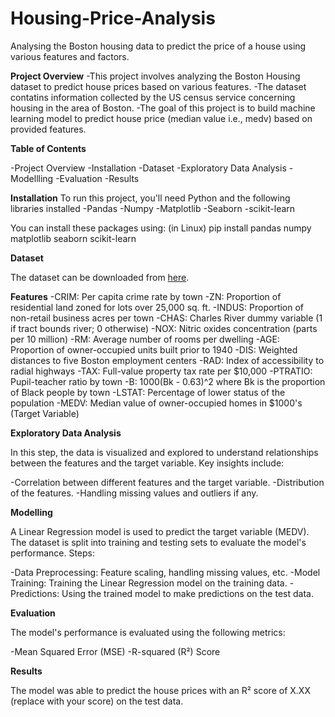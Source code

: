 # Housing-Price-Analysis
Analysing the Boston housing data to predict the price of a house using various features and factors.

**Project Overview**
-This project involves analyzing the Boston Housing dataset to predict house prices based on various features.
-The dataset contatins information collected by the US census service concerning housing in the area of Boston.
-The goal of this project is to build machine learning model to predict house price (median value i.e., medv) based on provided features.


**Table of Contents**

-Project Overview
-Installation
-Dataset
-Exploratory Data Analysis
-Modellling
-Evaluation
-Results

**Installation**
To run this project, you'll need Python and the following libraries installed
 -Pandas
 -Numpy
 -Matplotlib
 -Seaborn
 -scikit-learn

You can install these packages using: (in Linux)
       pip install pandas numpy matplotlib seaborn scikit-learn

**Dataset**

The dataset can be downloaded from [here](https://raw.githubusercontent.com/selva86/datasets/master/BostonHousing.csv).



**Features**
  -CRIM: Per capita crime rate by town
  -ZN: Proportion of residential land zoned for lots over 25,000 sq. ft.
  -INDUS: Proportion of non-retail business acres per town
  -CHAS: Charles River dummy variable (1 if tract bounds river; 0 otherwise)
  -NOX: Nitric oxides concentration (parts per 10 million)
  -RM: Average number of rooms per dwelling
  -AGE: Proportion of owner-occupied units built prior to 1940
  -DIS: Weighted distances to five Boston employment centers
  -RAD: Index of accessibility to radial highways
  -TAX: Full-value property tax rate per $10,000
  -PTRATIO: Pupil-teacher ratio by town
  -B: 1000(Bk - 0.63)^2 where Bk is the proportion of Black people by town
  -LSTAT: Percentage of lower status of the population
  -MEDV: Median value of owner-occupied homes in $1000's (Target Variable)

**Exploratory Data Analysis**

In this step, the data is visualized and explored to understand relationships between the features and the target variable. Key insights include:

   -Correlation between different features and the target variable.
   -Distribution of the features.
   -Handling missing values and outliers if any.


**Modelling**

A Linear Regression model is used to predict the target variable (MEDV). The dataset is split into training and testing sets to evaluate the model's performance.
Steps:

  -Data Preprocessing: Feature scaling, handling missing values, etc.
  -Model Training: Training the Linear Regression model on the training data.
  -Predictions: Using the trained model to make predictions on the test data.

**Evaluation**

The model's performance is evaluated using the following metrics:

  -Mean Squared Error (MSE)
  -R-squared (R²) Score


**Results**

The model was able to predict the house prices with an R² score of X.XX (replace with your score) on the test data.








